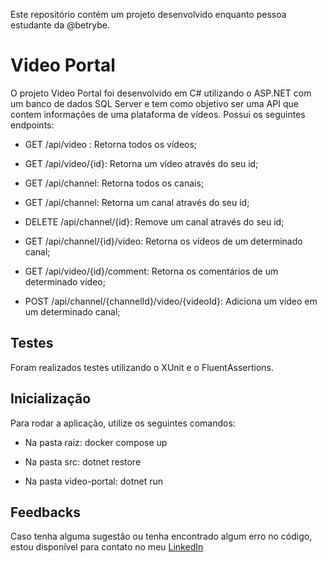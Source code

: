 Este repositório contém um projeto desenvolvido enquanto pessoa estudante da @betrybe.

# Video Portal

O projeto Video Portal foi desenvolvido em C# utilizando o ASP.NET com um banco de dados SQL Server e tem como objetivo ser uma API que contem informações de uma plataforma de vídeos. Possui os seguintes endpoints:

- GET /api/video : Retorna todos os vídeos;

- GET /api/video/{id}: Retorna um vídeo através do seu id;

- GET /api/channel: Retorna todos os canais;

- GET /api/channel: Retorna um canal através do seu id;

- DELETE /api/channel/{id}: Remove um canal através do seu id;

- GET /api/channel/{id}/video: Retorna os vídeos de um determinado canal;

- GET /api/video/{id}/comment: Retorna os comentários de um determinado vídeo;

- POST /api/channel/{channelId}/video/{videoId}: Adiciona um vídeo em um determinado canal;

## Testes

Foram realizados testes utilizando o XUnit e o FluentAssertions.

## Inicialização

Para rodar a aplicação, utilize os seguintes comandos:

- Na pasta raiz: docker compose up

- Na pasta src: dotnet restore

- Na pasta video-portal: dotnet run 

## Feedbacks

Caso tenha alguma sugestão ou tenha encontrado algum erro no código, estou disponível para contato no meu [LinkedIn](https://www.linkedin.com/in/rafael-de-jesus-lima/)
